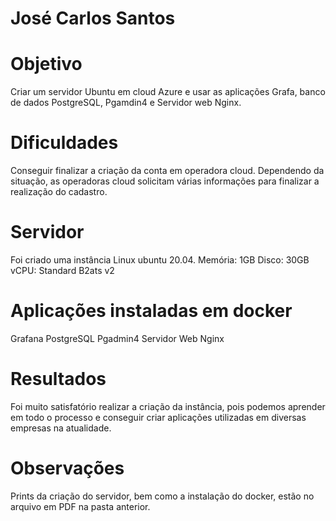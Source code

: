 # José Carlos Santos

# Objetivo
Criar um servidor Ubuntu em cloud Azure e usar as aplicações Grafa, banco de dados PostgreSQL, Pgamdin4 e Servidor web Nginx.


# Dificuldades
Conseguir finalizar a criação da conta em operadora cloud. Dependendo da situação, as operadoras cloud solicitam várias informações para finalizar a realização do cadastro. 

# Servidor 
Foi criado uma instância Linux ubuntu 20.04.
Memória: 1GB
Disco: 30GB
vCPU: Standard B2ats v2 

# Aplicações instaladas em docker
Grafana
PostgreSQL
Pgadmin4
Servidor Web Nginx

# Resultados
Foi muito satisfatório realizar a criação da instância, pois podemos aprender em todo o processo e conseguir criar aplicações utilizadas em diversas empresas na atualidade. 

# Observações
Prints da criação do servidor, bem como a instalação do docker, estão no arquivo em PDF na pasta anterior. 

